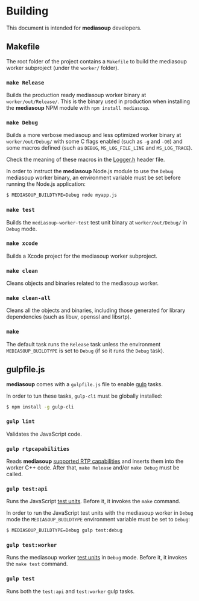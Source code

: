 # Building

This document is intended for **mediasoup** developers.


## Makefile

The root folder of the project contains a `Makefile` to build the mediasoup worker subproject (under the `worker/` folder).

### `make Release`

Builds the production ready mediasoup worker binary at `worker/out/Release/`. This is the binary used in production when installing the **mediasoup** NPM module with `npm install mediasoup`.

### `make Debug`

Builds a more verbose mediasoup and less optimized worker binary at `worker/out/Debug/` with some C flags enabled (such as `-g` and `-O0`) and some macros defined (such as `DEBUG`, `MS_LOG_FILE_LINE` and `MS_LOG_TRACE`).

Check the meaning of these macros in the [Logger.h](worker/include/Logger.h) header file.

In order to instruct the **mediasoup** Node.js module to use the `Debug` mediasoup worker binary, an environment variable must be set before running the Node.js application:

```bash
$ MEDIASOUP_BUILDTYPE=Debug node myapp.js
```

### `make test`

Builds the `mediasoup-worker-test` test unit binary at `worker/out/Debug/` in `Debug` mode.

### `make xcode`

Builds a Xcode project for the mediasoup worker subproject.

### `make clean`

Cleans objects and binaries related to the mediasoup worker.

### `make clean-all`

Cleans all the objects and binaries, including those generated for library dependencies (such as libuv, openssl and libsrtp).

### `make`

The default task runs the `Release` task unless the environment `MEDIASOUP_BUILDTYPE` is set to `Debug` (if so it runs the `Debug` task).


## gulpfile.js

**mediasoup** comes with a `gulpfile.js` file to enable [gulp](https://www.npmjs.com/package/gulp) tasks.

In order to tun these tasks, `gulp-cli` must be globally installed:

```bash
$ npm install -g gulp-cli
```

### `gulp lint`

Validates the JavaScript code.

### `gulp rtpcapabilities`

Reads **mediasoup** [supported RTP capabilities](https://github.com/ibc/mediasoup/blob/master/lib/supportedRtpCapabilities.js) and inserts them into the worker C++ code. After that, `make Release` and/or `make Debug` must be called.

### `gulp test:api`

Runs the JavaScript [test units](test/). Before it, it invokes the `make` command.

In order to run the JavaScript test units with the mediasoup worker in `Debug` mode the `MEDIASOUP_BUILDTYPE` environment variable must be set to `Debug`:

```bash
$ MEDIASOUP_BUILDTYPE=Debug gulp test:debug
```

### `gulp test:worker`

Runs the mediasoup worker [test units](worker/test/) in `Debug` mode. Before it, it invokes the `make test` command.

### `gulp test`

Runs both the `test:api` and `test:worker` gulp tasks.
